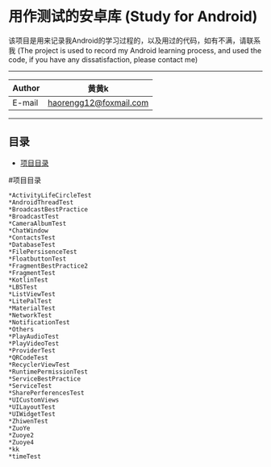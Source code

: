 用作测试的安卓库
(Study for Android)
===========================
该项目是用来记录我Android的学习过程的，以及用过的代码，如有不满，请联系我
(The project is used to record my Android learning process, and used the code, if you have any dissatisfaction, please contact me)

****
	
|Author|黄黄k|
|---|---
|E-mail|haorengg12@foxmail.com


****
## 目录
* [项目目录](#项目目录)


#项目目录

    *ActivityLifeCircleTest
    *AndroidThreadTest
    *BroadcastBestPractice
    *BroadcastTest
    *CameraAlbumTest
    *ChatWindow
    *ContactsTest
    *DatabaseTest
    *FilePersisenceTest
    *FloatbuttonTest
    *FragmentBestPractice2
    *FragmentTest
    *KotlinTest
    *LBSTest
    *ListViewTest
    *LitePalTest
    *MaterialTest
    *NetworkTest
    *NotificationTest
    *Others
    *PlayAudioTest
    *PlayVideoTest
    *ProviderTest
    *QRCodeTest
    *RecyclerViewTest
    *RuntimePermissionTest
    *ServiceBestPractice
    *ServiceTest
    *SharePerferencesTest
    *UICustomViews
    *UILayoutTest
    *UIWidgetTest
    *ZhiwenTest
    *ZuoYe
    *Zuoye2
    *Zuoye4
    *kk
    *timeTest